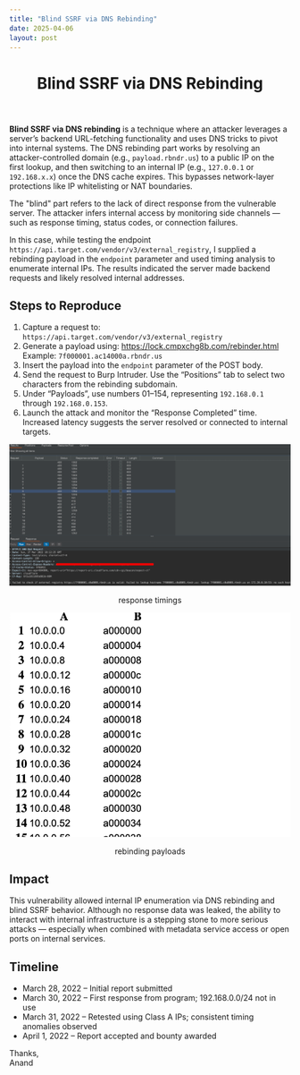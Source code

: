 ```yaml
---
title: "Blind SSRF via DNS Rebinding"
date: 2025-04-06
layout: post
---
```


<body>
<div class="container">
<header>
<h1>Blind SSRF via DNS Rebinding</h1>
</header>
<p><strong>Blind SSRF via DNS rebinding</strong> is a technique where an attacker leverages a server’s backend URL-fetching functionality and uses DNS tricks to pivot into internal systems. The DNS rebinding part works by resolving an attacker-controlled domain (e.g., <code>payload.rbndr.us</code>) to a public IP on the first lookup, and then switching to an internal IP (e.g., <code>127.0.0.1</code> or <code>192.168.x.x</code>) once the DNS cache expires. This bypasses network-layer protections like IP whitelisting or NAT boundaries.</p>
<p>The "blind" part refers to the lack of direct response from the vulnerable server. The attacker infers internal access by monitoring side channels — such as response timing, status codes, or connection failures.</p>
<p>In this case, while testing the endpoint <code>https://api.target.com/vendor/v3/external_registry</code>, I supplied a rebinding payload in the <code>endpoint</code> parameter and used timing analysis to enumerate internal IPs. The results indicated the server made backend requests and likely resolved internal addresses.</p>
<h2>Steps to Reproduce</h2>
<ol>
<li>Capture a request to: <code>https://api.target.com/vendor/v3/external_registry</code></li>
<li>Generate a payload using: <a href="https://lock.cmpxchg8b.com/rebinder.html" target="_blank">https://lock.cmpxchg8b.com/rebinder.html</a><br/>
                Example: <code>7f000001.ac14000a.rbndr.us</code></li>
<li>Insert the payload into the <code>endpoint</code> parameter of the POST body.</li>
<li>Send the request to Burp Intruder. Use the “Positions” tab to select two characters from the rebinding subdomain.</li>
<li>Under “Payloads”, use numbers 01–154, representing <code>192.168.0.1</code> through <code>192.168.0.153</code>.</li>
<li>Launch the attack and monitor the “Response Completed” time. Increased latency suggests the server resolved or connected to internal targets.</li>
</ol>
<img alt="Intruder Result Screenshot" src="/assets/images/writeup/intruder.png"/>
<p align="center">response timings</p>
<img alt="Payload Screenshot" src="/assets/images/writeup/payload.png"/>
<p align="center">rebinding payloads</p>
<h2>Impact</h2>
<p>This vulnerability allowed internal IP enumeration via DNS rebinding and blind SSRF behavior. Although no response data was leaked, the ability to interact with internal infrastructure is a stepping stone to more serious attacks — especially when combined with metadata service access or open ports on internal services.</p>
<h2>Timeline</h2>
<ul>
<li>March 28, 2022 – Initial report submitted</li>
<li>March 30, 2022 – First response from program; 192.168.0.0/24 not in use</li>
<li>March 31, 2022 – Retested using Class A IPs; consistent timing anomalies observed</li>
<li>April 1, 2022 – Report accepted and bounty awarded</li>
</ul>
<footer>
            Thanks, <br/> Anand
        </footer>
</div>
</body>
